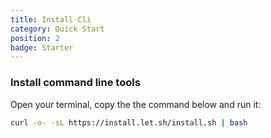 ```yaml
---
title: Install Cli
category: Quick Start
position: 2
badge: Starter
---
```


### Install command line tools

Open your terminal, copy the the command below and run it:

```bash
curl -o- -sL https://install.let.sh/install.sh | bash
```
